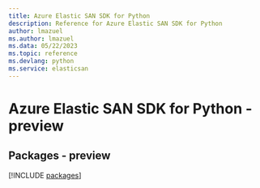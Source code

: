 ```yaml
---
title: Azure Elastic SAN SDK for Python
description: Reference for Azure Elastic SAN SDK for Python
author: lmazuel
ms.author: lmazuel
ms.data: 05/22/2023
ms.topic: reference
ms.devlang: python
ms.service: elasticsan
---
```

# Azure Elastic SAN SDK for Python - preview
## Packages - preview
[!INCLUDE [packages](elastic-san-index.md)]